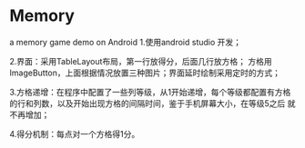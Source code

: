 # Memory
a memory game demo on Android 
1.使用android studio 开发；

2.界面：采用TableLayout布局，第一行放得分，后面几行放方格；
  方格用ImageButton，上面根据情况放置三种图片；界面延时绘制采用定时的方式；

3.方格递增：在程序中配置了一些列等级，从1开始递增，每个等级都配置有方格
  的行和列数，以及开始出现方格的间隔时间，鉴于手机屏幕大小，在等级5之后
  就不再增加；

4.得分机制：每点对一个方格得1分。
